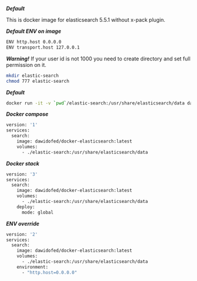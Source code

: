 ***Default***

This is docker image for elasticsearch 5.5.1 without x-pack plugin.


***Default ENV on image***
```bash
ENV http.host 0.0.0.0
ENV transport.host 127.0.0.1
```

***Warning!***
If your user id is not 1000 you need to create directory and set full permission on it.

```bash
mkdir elastic-search
chmod 777 elastic-search
```

***Default*** 

```bash
docker run -it -v `pwd`/elastic-search:/usr/share/elasticsearch/data dawidoFed/docker-elasticsearch:latest
```

***Docker compose***

```bash
version: '1'
services:
  search:
    image: dawidofed/docker-elasticsearch:latest
    volumes:
      - ./elastic-search:/usr/share/elasticsearch/data
```

***Docker stack***

```bash
version: '3'
services:
  search:
    image: dawidofed/docker-elasticsearch:latest
    volumes:
      - ./elastic-search:/usr/share/elasticsearch/data
    deploy:
      mode: global
```

***ENV override***

```bash
version: '2'
services:
  search:
    image: dawidofed/docker-elasticsearch:latest
    volumes:
      - ./elastic-search:/usr/share/elasticsearch/data
    environment:
      - "http.host=0.0.0.0"
```